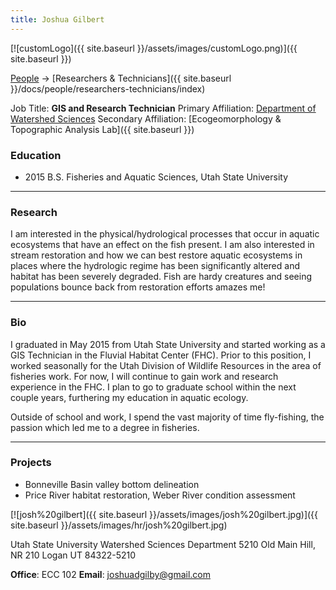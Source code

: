 ```yaml
---
title: Joshua Gilbert
---
```


[![customLogo]({{ site.baseurl }}/assets/images/customLogo.png)]({{ site.baseurl }})

[People]({{site.baseurl}}/people/index) -> [Researchers & Technicians]({{ site.baseurl }}/docs/people/researchers-technicians/index)

Job Title: **GIS and Research Technician**
Primary Affiliation: [Department of Watershed Sciences](http://qcnr.usu.edu/wats/)
Secondary Affiliation: [Ecogeomorphology & Topographic Analysis Lab]({{ site.baseurl }})

### Education

- 2015 B.S. Fisheries and Aquatic Sciences, Utah State University

------

### Research

 I am interested in the physical/hydrological processes that occur in aquatic ecosystems that have an effect on the fish present. I am also interested in stream restoration and how we can best restore aquatic ecosystems in places where the hydrologic regime has been significantly altered and habitat has been severely degraded. Fish are hardy creatures and seeing populations bounce back from restoration efforts amazes me!

------

### Bio

I graduated in May 2015 from Utah State University and started working as a  GIS Technician in the Fluvial Habitat Center (FHC). Prior to this position, I worked seasonally for the Utah Division of Wildlife Resources in the area of fisheries work. For now, I will continue to gain work and research experience in the FHC. I plan to go to graduate school within the next couple years, furthering my education in  aquatic ecology.

Outside of school and work, I spend the vast majority of time fly-fishing, the passion which led me to a degree in fisheries. 

------

### Projects

- Bonneville Basin valley bottom delineation
- Price River habitat restoration, Weber River condition assessment

[![josh%20gilbert]({{ site.baseurl }}/assets/images/josh%20gilbert.jpg)]({{ site.baseurl }}/assets/images/hr/josh%20gilbert.jpg)

Utah State University
Watershed Sciences Department
5210 Old Main Hill, NR 210
Logan UT 84322-5210

**Office**: ECC 102
**Email**: joshuadgilby@gmail.com

